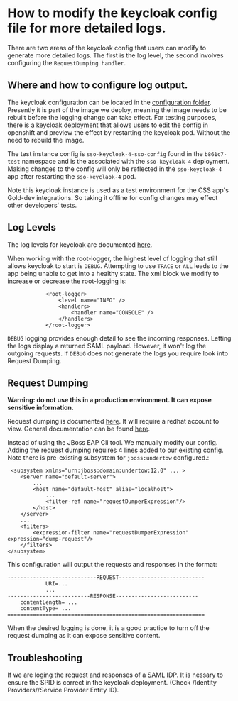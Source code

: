 # How to modify the keycloak config file for more detailed logs.

There are two areas of the keycloak config that users can modify to generate more detailed logs.  The first is the log level, the second involves configuring the `RequestDumping handler`.

## Where and how to configure log output.

The keycloak configuration can be located in the [configuration folder](../docker/keycloak/configuration). Presently it is part of the image we deploy, meaning the image needs to be rebuilt before the logging change can take effect.  For testing purposes, there is a keycloak deployment that allows users to edit the config in openshift and preview the effect by restarting the keycloak pod. Without the need to rebuild the image.

The test instance config is `sso-keycloak-4-sso-config` found in the `b861c7-test` namespace and is the associated with the `sso-keycloak-4` deployment. Making changes to the config will only be reflected in the `sso-keycloak-4` app after restarting the `sso-keyclaok-4` pod.

Note this keycloak instance is used as a test environment for the CSS app's Gold-dev integrations.  So taking it offline for config changes may effect other developers' tests.

## Log Levels

The log levels for keycloak are documented [here](https://www.keycloak.org/server/logging).

When working with the root-logger, the highest level of logging that still allows keycloak to start is `DEBUG`.  Attempting to use `TRACE` or `ALL` leads to the app being unable to get into a healthy state.  The xml block we modify to increase or decrease the root-logging is:

```
            <root-logger>
                <level name="INFO" />
                <handlers>
                    <handler name="CONSOLE" />
                </handlers>
            </root-logger>
```

`DEBUG` logging provides enough detail to see the incoming responses.  Letting the logs display a returned SAML payload. However, it won't log the outgoing requests. If `DEBUG` does not generate the logs you require look into Request Dumping.

## Request Dumping

**Warning: do not use this in a production environment.  It can expose sensitive information.**

Request dumping is documented [here](https://access.redhat.com/solutions/2429371). It will require a redhat account to view. General documentation can be found [here](https://access.redhat.com/documentation/en-us/red_hat_jboss_enterprise_application_platform/7.2/html/configuration_guide/configuring_the_web_server_undertow#undertow-config-requestDumping-handler).

Instead of using the JBoss EAP Cli tool.  We manually modify our config.  Adding the request dumping requires 4 lines added to our existing config.  Note there is pre-existing subsystem for `jboss:undertow` configured.:

```
 <subsystem xmlns="urn:jboss:domain:undertow:12.0" ... >
    <server name="default-server">
        ...
        <host name="default-host" alias="localhost">
            ...
            <filter-ref name="requestDumperExpression"/>
        </host>
    </server>
    ...
    <filters>
        <expression-filter name="requestDumperExpression" expression="dump-request"/>
    </filters>
</subsystem>
```

This configuration will output the requests and responses in the format:

```
----------------------------REQUEST---------------------------
            URI=...
            ...
--------------------------RESPONSE--------------------------
    contentLength= ...
    contentType= ...
==============================================================
```

When the desired logging is done, it is a good practice to turn off the request dumping as it can expose sensitive content.

## Troubleshooting

If we are loging the request and responses of a SAML IDP. It is nessary to ensure the SPID is correct in the keycloak deployment. (Check <realm of interest>/Identity Providers/<idp of interest>/Service Provider Entity ID).
